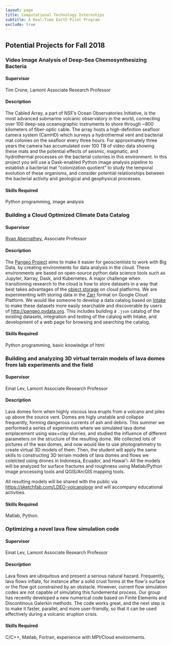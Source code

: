 ```yaml
---
layout: page
title: Computational Technology Internships
subtitle: A Real-Time Earth Pilot Program
exclude: true
---
```


## Potential Projects for Fall 2018

### Video Image Analysis of Deep-Sea Chemosynthesizing Bacteria

#### Supervisor
Tim Crone, Lamont Associate Research Professor

#### Description
The Cabled Array, a part of NSF’s Ocean Observatories Initiative, is the most advanced submarine volcanic observatory in the world, connecting over 100 deep-sea oceanographic instruments to shore through ~800 kilometers of fiber-optic cable. The array hosts a high-definition seafloor camera system (CamHD) which surveys a hydrothermal vent and bacterial mat colonies on the seafloor every three hours. For approximately three years the camera has accumulated over 100 TB of video data showing these mats and the potential effects of seismic, magmatic, and hydrothermal processes on the bacterial colonies in this environment. In this project you will use a Dask-enabled Python image analysis pipeline to establish a bacterial mat “colonization quotient” to study the temporal evolution of these organisms, and consider potential relationships between the bacterial activity and geological and geophysical processes.

#### Skills Required
Python programming, image analysis


### Building a Cloud Optimized Climate Data Catalog

#### Supervisor
[Ryan Abernathey](https://rabernat.github.io/), Associate Professor

#### Description
The [Pangeo Project](http://pangeo-data.org) aims to make it easier for geoscientists to work with Big Data, by creating environments for data analysis in the cloud. 
These environments are based on open-source python data science tools such as Jupyter, Xarray, Dask, and Kubernetes.
A major challenge when transitioning research to the cloud is how to store datasets in a way that best takes advantages of the [object storage](https://en.wikipedia.org/wiki/Object_storage) on cloud platforms.
We are experimenting with storing data in the [Zarr](http://zarr.readthedocs.io/) format on Google Cloud Platform.
We would like someone to develop a data catalog based on [Intake](https://intake.readthedocs.io/en/latest/) to make these datasets more easily searchable and discoverable by users of <http://pangeo.pydata.org>.
This includes building a `.json` catalog of the existing datasets, integration and testing of the catalog with Intake, and development of a web page for browsing and searching the catalog.

#### Skills Required
Python programming, basic knowledge of html


### Building and analyzing 3D virtual terrain models of lava domes from lab experiments and the field

#### Supervisor
Einat Lev, Lamont Associate Research Professor

#### Description
Lava domes form when highly viscous lava erupts from a volcano and piles up above the source vent. Domes are higly unstable and collapse frequently, forming dangerous currents of ash and debris. This summer we performed a series of experiments where we simulated lava dome emplacement using wax+clay slurries, and studied the influence of different parameters on the structure of the resulting dome. We collected lots of pictures of the wax domes, and now would like to use photogrammetry to create virtual 3D models of them. Then, the student will apply the same skills to constructing 3D terrain models of lava domes and flows we colelcted using drones in Indonesia, Ecuador, and Hawai'i. All the models will be analyzed for surface fractures and roughness using Matlab/Python image processing tools and QGIS/ArcGIS mapping tools. 

All resulting models will be shared with the public via https://sketchfab.com/LDEO-volcanology and will accompany educational activities. 

#### Skills Required
Matlab, Python.  


### Optimizing a novel lava flow simulation code

#### Supervisor
Einat Lev, Lamont Associate Research Professor

#### Description
Lava flows are ubiquitous and present a serious natural hazard. Frequently, lava flows inflate, for instance after a solid crust forms at the flow's surface or the flow got constrained by an obstacle. However, current flow simulation codes are not capable of simulating this fundemental process. Our group has recently developed a new numerical code based on Finite Elements and Discontinous Galerkin methods. The code works great, and the next step is to make it faster, parallel, and more user-friendly, so that it can be used effectively during a volcanic eruption crisis.

#### Skills Required
C/C++, Matlab, Fortran, experience with MPI/Cloud environments.


